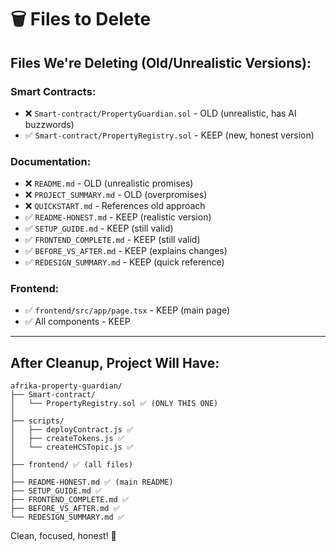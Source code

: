 # 🗑️ Files to Delete

## Files We're Deleting (Old/Unrealistic Versions):

### Smart Contracts:
- ❌ `Smart-contract/PropertyGuardian.sol` - OLD (unrealistic, has AI buzzwords)
- ✅ `Smart-contract/PropertyRegistry.sol` - KEEP (new, honest version)

### Documentation:
- ❌ `README.md` - OLD (unrealistic promises)
- ❌ `PROJECT_SUMMARY.md` - OLD (overpromises)
- ❌ `QUICKSTART.md` - References old approach
- ✅ `README-HONEST.md` - KEEP (realistic version)
- ✅ `SETUP_GUIDE.md` - KEEP (still valid)
- ✅ `FRONTEND_COMPLETE.md` - KEEP (still valid)
- ✅ `BEFORE_VS_AFTER.md` - KEEP (explains changes)
- ✅ `REDESIGN_SUMMARY.md` - KEEP (quick reference)

### Frontend:
- ✅ `frontend/src/app/page.tsx` - KEEP (main page)
- ✅ All components - KEEP

---

## After Cleanup, Project Will Have:

```
afrika-property-guardian/
├── Smart-contract/
│   └── PropertyRegistry.sol ✅ (ONLY THIS ONE)
│
├── scripts/
│   ├── deployContract.js ✅
│   ├── createTokens.js ✅
│   └── createHCSTopic.js ✅
│
├── frontend/ ✅ (all files)
│
├── README-HONEST.md ✅ (main README)
├── SETUP_GUIDE.md ✅
├── FRONTEND_COMPLETE.md ✅
├── BEFORE_VS_AFTER.md ✅
└── REDESIGN_SUMMARY.md ✅
```

Clean, focused, honest! 🎯
